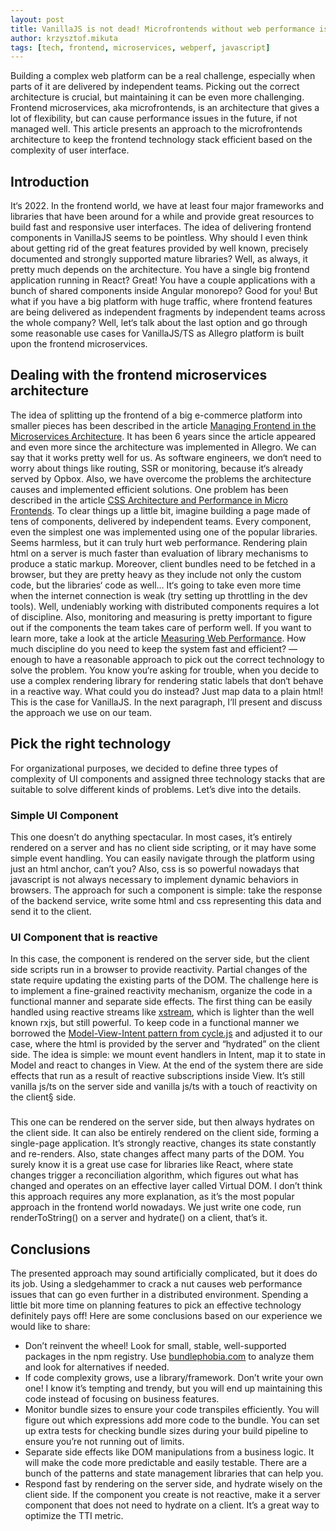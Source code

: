 ```yaml
---
layout: post
title: VanillaJS is not dead! Microfrontends without web performance issues.
author: krzysztof.mikuta
tags: [tech, frontend, microservices, webperf, javascript]
---
```

Building a complex web platform can be a real challenge, especially when parts of it are delivered by independent teams.
Picking out the correct architecture is crucial, but maintaining it can be even more challenging.
Frontend microservices, aka microfrontends, is an architecture that gives a lot of flexibility, but can cause
performance issues in the future, if not managed well. This article presents an approach to the microfrontends
architecture to keep the frontend technology stack efficient based on the complexity of user interface.

## Introduction
It‘s 2022. In the frontend world, we have at least four major frameworks and libraries that have been around for a while
and provide great resources to build fast and responsive user interfaces. The idea of delivering frontend components in
VanillaJS seems to be pointless. Why should I even think about getting rid of the great features provided by well known,
precisely documented and strongly supported mature libraries? Well, as always, it pretty much depends on the
architecture. You have a single big frontend application running in React? Great! You have a couple applications with
a bunch of shared components inside Angular monorepo? Good for you! But what if you have a big platform with huge
traffic, where frontend features are being delivered as independent fragments by independent teams across
the whole company? Well, let‘s talk about the last option and go through some reasonable use cases for VanillaJS/TS as
Allegro platform is built upon the frontend microservices.

## Dealing with the frontend microservices architecture
The idea of splitting up the frontend of a big e-commerce platform into smaller pieces has been described in
the article [Managing Frontend in the Microservices Architecture](https://blog.allegro.tech/2016/03/Managing-Frontend-in-the-microservices-architecture.html).
It has been 6 years since the article appeared and even more since the architecture was implemented in Allegro.
We can say that it works pretty well for us. As software engineers, we don‘t need to worry about things like routing,
SSR or monitoring, because it‘s already served by Opbox. Also, we have overcome the problems the architecture causes
and implemented efficient solutions. One problem has been described in the article
[CSS Architecture and Performance in Micro Frontends](https://blog.allegro.tech/2021/07/css-architecture-and-performance-of-micro-frontends.html).
To clear things up a little bit, imagine building a page made of tens of components, delivered by independent teams.
Every component, even the simplest one was implemented using one of the popular libraries. Seems harmless, but it can
truly hurt web performance. Rendering plain html on a server is much faster than evaluation of library mechanisms to
produce a static markup. Moreover, client bundles need to be fetched in a browser, but they are pretty heavy as they
include not only the custom code, but the libraries‘ code as well… It‘s going to take even more time when the internet
connection is weak (try setting up throttling in the dev tools). Well, undeniably working with distributed components
requires a lot of discipline. Also, monitoring and measuring is pretty important to figure out if the components
the team takes care of perform well. If you want to learn more, take a look at the article
[Measuring Web Performance](https://blog.allegro.tech/2021/06/measuring-web-performance.html).
How much discipline do you need to keep the system fast and efficient? — enough to have a reasonable approach to
pick out the correct technology to solve the problem. You know you‘re asking for trouble, when you decide to use
a complex rendering library for rendering static labels that don‘t behave in a reactive way. What could you do instead?
Just map data to a plain html! This is the case for VanillaJS. In the next paragraph, I‘ll present and discuss
the approach we use on our team.

## Pick the right technology
For organizational purposes, we decided to define three types of complexity of UI components and assigned
three technology stacks that are suitable to solve different kinds of problems. Let’s dive into the details.

### Simple UI Component
This one doesn’t do anything spectacular. In most cases, it’s entirely rendered on a server and has no
client side scripting, or it may have some simple event handling. You can easily navigate through the platform using
just an html anchor, can’t you? Also, css is so powerful nowadays that javascript is not always necessary to implement
dynamic behaviors in browsers. The approach for such a component is simple: take the response of the backend service,
write some html and css representing this data and send it to the client.

### UI Component that is reactive
In this case, the component is rendered on the server side, but the client side scripts run in a browser
to provide reactivity. Partial changes of the state require updating the existing parts of the DOM. The challenge here
is to implement a fine-grained reactivity mechanism, organize the code in a functional manner and separate side effects.
The first thing can be easily handled using reactive streams like [xstream](https://github.com/staltz/xstream),
which is lighter than the well known rxjs, but still powerful. To keep code in a functional manner we borrowed
the [Model-View-Intent pattern from cycle.js](https://cycle.js.org/model-view-intent.html) and adjusted it to our case,
where the html is provided by the server and “hydrated” on the client side. The idea is simple: we mount event handlers
in Intent, map it to state in Model and react to changes in View. At the end of the system there are side effects
that run as a result of reactive subscriptions inside View. It’s still vanilla js/ts on the server side and
vanilla js/ts with a touch of reactivity on the client§ side.

###
This one can be rendered on the server side, but then always hydrates on the client side. It can also be entirely
rendered on the client side, forming a single-page application. It’s strongly reactive, changes its state constantly
and re-renders. Also, state changes affect many parts of the DOM. You surely know it is a great use case for libraries
like React, where state changes trigger a reconciliation algorithm, which figures out what has changed and operates on
an effective layer called Virtual DOM. I don’t think this approach requires any more explanation, as it’s the most
popular approach in the frontend world nowadays. We just write one code, run renderToString() on a server and hydrate()
on a client, that’s it.

## Conclusions
The presented approach may sound artificially complicated, but it does do its job. Using a sledgehammer to crack a nut
causes web performance issues that can go even further in a distributed environment. Spending a little bit more time on
planning features to pick an effective technology definitely pays off! Here are some conclusions based on our experience
we would like to share:
- Don’t reinvent the wheel! Look for small, stable, well-supported packages in the npm registry.
Use [bundlephobia.com](https://bundlephobia.com/) to analyze them and look for alternatives if needed.
- If code complexity grows, use a library/framework. Don’t write your own one! I know it’s tempting and trendy,
but you will end up maintaining this code instead of focusing on business features.
- Monitor bundle sizes to ensure your code transpiles efficiently. You will figure out which expressions add more code
to the bundle. You can set up extra tests for checking bundle sizes during your build pipeline to ensure you’re not
running out of limits.
- Separate side effects like DOM manipulations from a business logic. It will make the code more predictable
and easily testable. There are a bunch of the patterns and state management libraries that can help you.
- Respond fast by rendering on the server side, and hydrate wisely on the client side. If the component you create
is not reactive, make it a server component that does not need to hydrate on a client. It’s a great way to optimize
the TTI metric.
